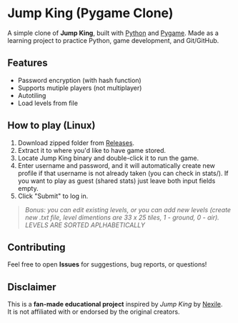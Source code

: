 # Jump King (Pygame Clone)

A simple clone of **Jump King**, built with [Python](https://www.python.org/) and [Pygame](https://www.pygame.org/). Made as a learning project to practice Python, game development, and Git/GitHub.

## Features
- Password encryption (with hash function)
- Supports mutiple players (not multiplayer)
- Autotiling
- Load levels from file

## How to play (Linux)
1. Download zipped folder from [Releases](https://github.com/tinkajob/jump-king/releases).
2. Extract it to where you'd like to have game stored.
3. Locate Jump King binary and double-click it to run the game.
4. Enter username and password, and it will automatically create new profile if that username is not already taken (you can check in stats/).
   If you want to play as guest (shared stats) just leave both input fields empty.
5. Click "Submit" to log in.

> *Bonus: you can edit existing levels, or you can add new levels (create new .txt file, level dimentions are 33 x 25 tiles, 1 - ground, 0 - air). LEVELS ARE SORTED APLHABETICALLY*


## Contributing
Feel free to open **Issues** for suggestions, bug reports, or questions!

## Disclaimer
This is a **fan-made educational project** inspired by *Jump King* by [Nexile](https://www.nexile.se/).  
It is not affiliated with or endorsed by the original creators.
